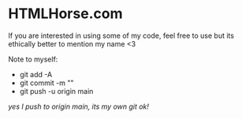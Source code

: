 # HTMLHorse.com

If you are interested in using some of my code, feel free to use but its ethically better to mention my name <3


Note to myself:
- git add -A
- git commit -m ""
- git push -u origin main

_yes I push to origin main, its my own git ok!_ 